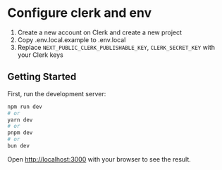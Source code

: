 # Configure clerk and env

1. Create a new account on Clerk and create a new project
2. Copy .env.local.example to .env.local
3. Replace `NEXT_PUBLIC_CLERK_PUBLISHABLE_KEY`, `CLERK_SECRET_KEY` with your Clerk keys

## Getting Started

First, run the development server:

```bash
npm run dev
# or
yarn dev
# or
pnpm dev
# or
bun dev
```

Open [http://localhost:3000](http://localhost:3000) with your browser to see the result.

